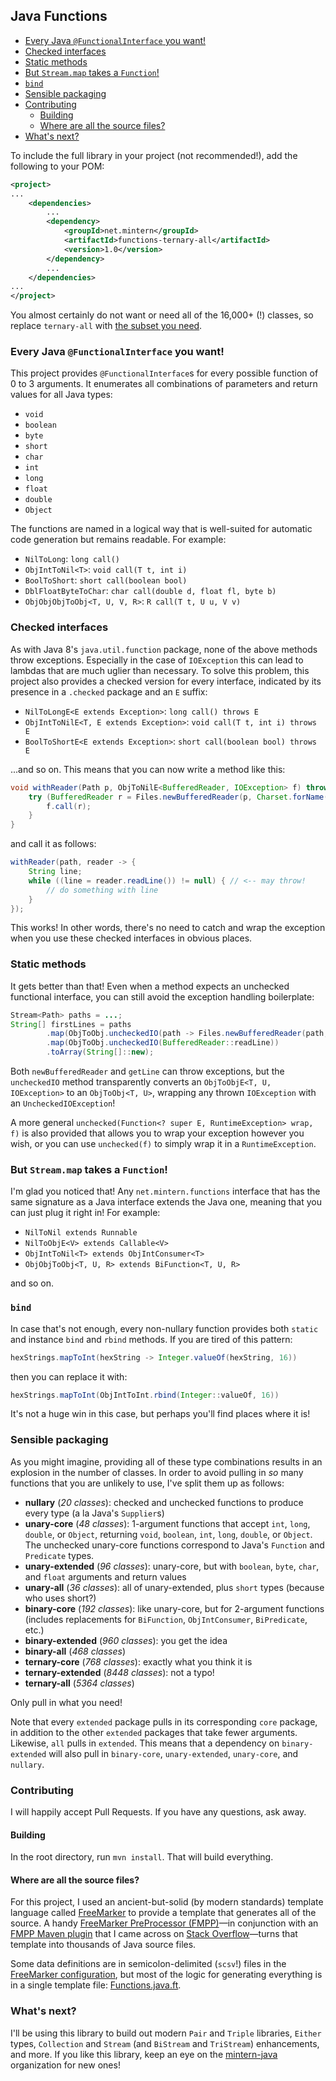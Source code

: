 ## Java Functions

- [Every Java `@FunctionalInterface` you want!](#every-java-functionalinterface-you-want)
- [Checked interfaces](#checked-interfaces)
- [Static methods](#static-methods)
- [But `Stream.map` takes a `Function`!](#but-streammap-takes-a-function)
- [`bind`](#bind)
- [Sensible packaging](#sensible-packaging)
- [Contributing](#contributing)
    - [Building](#building)
    - [Where are all the source files?](#where-are-all-the-source-files)
- [What's next?](#whats-next)

To include the full library in your project (not recommended!), add the
following to your POM:
```xml
<project>
...
    <dependencies>
        ...
        <dependency>
            <groupId>net.mintern</groupId>
            <artifactId>functions-ternary-all</artifactId>
            <version>1.0</version>
        </dependency>
        ...
    </dependencies>
...
</project>
```

You almost certainly do not want or need all of the 16,000+ (!) classes, so
replace `ternary-all` with [the subset you need](#sensible-packaging).

### Every Java `@FunctionalInterface` you want!

This project provides `@FunctionalInterface`s for every possible function of 0
to 3 arguments. It enumerates all combinations of parameters and return values
for all Java types:

- `void`
- `boolean`
- `byte`
- `short`
- `char`
- `int`
- `long`
- `float`
- `double`
- `Object`

The functions are named in a logical way that is well-suited for automatic code
generation but remains readable. For example:

- `NilToLong`: `long call()`
- `ObjIntToNil<T>`: `void call(T t, int i)`
- `BoolToShort`: `short call(boolean bool)`
- `DblFloatByteToChar`: `char call(double d, float fl, byte b)`
- `ObjObjObjToObj<T, U, V, R>`: `R call(T t, U u, V v)`

### Checked interfaces

As with Java 8's `java.util.function` package, none of the above methods throw
exceptions. Especially in the case of `IOException` this can lead to lambdas
that are much uglier than necessary. To solve this problem, this project also
provides a checked version for every interface, indicated by its presence in a
`.checked` package and an `E` suffix:

- `NilToLongE<E extends Exception>`: `long call() throws E`
- `ObjIntToNilE<T, E extends Exception>`: `void call(T t, int i) throws E`
- `BoolToShortE<E extends Exception>`: `short call(boolean bool) throws E`

...and so on. This means that you can now write a method like this:

```java
void withReader(Path p, ObjToNilE<BufferedReader, IOException> f) throws IOException {
    try (BufferedReader r = Files.newBufferedReader(p, Charset.forName("UTF-8"))) {
        f.call(r);
    }
}
```

and call it as follows:

```java
withReader(path, reader -> {
    String line;
    while ((line = reader.readLine()) != null) { // <-- may throw!
        // do something with line
    }
});
```

This works! In other words, there's no need to catch and wrap the exception when
you use these checked interfaces in obvious places.

### Static methods

It gets better than that! Even when a method expects an unchecked functional
interface, you can still avoid the exception handling boilerplate:

```java
Stream<Path> paths = ...;
String[] firstLines = paths
        .map(ObjToObj.uncheckedIO(path -> Files.newBufferedReader(path, utf8)))
        .map(ObjToObj.uncheckedIO(BufferedReader::readLine))
        .toArray(String[]::new);
```

Both `newBufferedReader` and `getLine` can throw exceptions, but the
`uncheckedIO` method transparently converts an `ObjToObjE<T, U, IOException>`
to an `ObjToObj<T, U>`, wrapping any thrown `IOException` with an
`UncheckedIOException`!

A more general `unchecked(Function<? super E, RuntimeException> wrap, f)` is
also provided that allows you to wrap your exception however you wish, or you
can use `unchecked(f)` to simply wrap it in a `RuntimeException`.

### But `Stream.map` takes a `Function`!

I'm glad you noticed that! Any `net.mintern.functions` interface that has the
same signature as a Java interface extends the Java one, meaning that you can
just plug it right in! For example:

- `NilToNil extends Runnable`
- `NilToObjE<V> extends Callable<V>`
- `ObjIntToNil<T> extends ObjIntConsumer<T>`
- `ObjObjToObj<T, U, R> extends BiFunction<T, U, R>`

and so on.

### `bind`

In case that's not enough, every non-nullary function provides both `static`
and instance `bind` and `rbind` methods. If you are tired of this pattern:

```java
hexStrings.mapToInt(hexString -> Integer.valueOf(hexString, 16))
```

then you can replace it with:

```java
hexStrings.mapToInt(ObjIntToInt.rbind(Integer::valueOf, 16))
```

It's not a huge win in this case, but perhaps you'll find places where it is!

### Sensible packaging

As you might imagine, providing all of these type combinations results in an
explosion in the number of classes. In order to avoid pulling in *so* many
functions that you are unlikely to use, I've split them up as follows:

- **nullary** (*20 classes*): checked and unchecked functions to produce every
  type (a la Java's `Supplier`s)
- **unary-core** (*48 classes*): 1-argument functions that accept `int`,
  `long`, `double`, or `Object`, returning `void`, `boolean`, `int`, `long`,
  `double`, or `Object`. The unchecked unary-core functions correspond to
  Java's `Function` and `Predicate` types.
- **unary-extended** (*96 classes*): unary-core, but with `boolean`, `byte`,
  `char`, and `float` arguments and return values
- **unary-all** (*36 classes*): all of unary-extended, plus `short` types
  (because who uses short?)
- **binary-core** (*192 classes*): like unary-core, but for 2-argument
  functions (includes replacements for `BiFunction`, `ObjIntConsumer`,
  `BiPredicate`, etc.)
- **binary-extended** (*960 classes*):  you get the idea
- **binary-all** (*468 classes*)
- **ternary-core** (*768 classes*): exactly what you think it is
- **ternary-extended** (*8448 classes*): not a typo!
- **ternary-all** (*5364 classes*)

Only pull in what you need!

Note that every `extended` package pulls in its corresponding `core` package,
in addition to the other `extended` packages that take fewer arguments.
Likewise, `all` pulls in `extended`. This means that a dependency on
`binary-extended` will also pull in `binary-core`, `unary-extended`,
`unary-core`, and `nullary`.

### Contributing

I will happily accept Pull Requests. If you have any questions, ask away.

#### Building

In the root directory, run `mvn install`. That will build everything.

#### Where are all the source files?

For this project, I used an ancient-but-solid (by modern standards) template
language called [FreeMarker](http://freemarker.org) to provide a template that
generates all of the source. A handy [FreeMarker PreProcessor
(FMPP)](http://fmpp.sourceforge.net/index.html)&mdash;in conjunction with an
[FMPP Maven plugin](https://code.google.com/p/freemarkerpp-maven-plugin/) that
I came across on [Stack
Overflow](http://stackoverflow.com/a/3925944/1237044)&mdash;turns that
template into thousands of Java source files.

Some data definitions are in semicolon-delimited (`scsv`!) files in the
[FreeMarker
configuration](https://github.com/mintern-java/functions/tree/master/src/main/fmpp),
but most of the logic for generating everything is in a single template file:
[Functions.java.ft](https://github.com/mintern-java/functions/tree/master/src/main/fmpp/templates/Functions.java.ft).

### What's next?

I'll be using this library to build out modern `Pair` and `Triple` libraries,
`Either` types, `Collection` and `Stream` (and `BiStream` and `TriStream`)
enhancements, and more. If you like this library, keep an eye on the
[mintern-java](https://github.com/mintern-java) organization for new ones!

